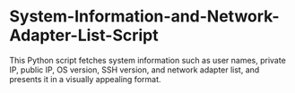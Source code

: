 # System-Information-and-Network-Adapter-List-Script
This Python script fetches system information such as user names, private IP, public IP, OS version, SSH version, and network adapter list, and presents it in a visually appealing format.
